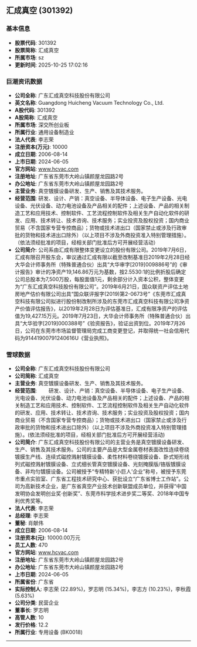 ## 汇成真空 (301392)

### 基本信息

- **股票代码**: 301392
- **股票简称**: 汇成真空
- **所属市场**: sz
- **更新时间**: 2025-10-25 17:02:16

### 巨潮资讯数据

- **公司全称**: 广东汇成真空科技股份有限公司
- **英文名称**: Guangdong Huicheng Vacuum Technology Co., Ltd.
- **A股代码**: 301392
- **A股简称**: 汇成真空
- **所属市场**: 深交所创业板
- **所属行业**: 通用设备制造业
- **法人代表**: 李志荣
- **注册资本(万元)**: 10000
- **成立日期**: 2006-08-14
- **上市日期**: 2024-06-05
- **官方网站**: www.hcvac.com
- **注册地址**: 广东省东莞市大岭山镇颜屋龙园路2号
- **办公地址**: 广东省东莞市大岭山镇颜屋龙园路2号
- **主营业务**: 真空镀膜设备研发、生产、销售及其技术服务。
- **经营范围**: 研发、设计、产销：真空设备、半导体设备、电子生产设备、光电设备、光伏设备、动力电池设备及产品相关的配件；上述设备、产品的相关制造工艺和应用技术、控制软件、工艺流程控制软件及相关生产自动化软件的研发、应用、技术转让、技术咨询、技术服务；实业投资及股权投资；国内商业贸易（不含国家专营专控商品）；货物或技术进出口（国家禁止或涉及行政审批的货物和技术进出口除外）（以上项目不涉及外商投资准入特别管理措施）。（依法须经批准的项目，经相关部门批准后方可开展经营活动）
- **公司简介**: 公司系由汇成有限整体变更设立的股份有限公司。2019年7月6日，汇成有限召开股东会，审议通过汇成有限以截至改制基准日2019年2月28日经大华会计师事务所（特殊普通合伙）出具“大华审字[2019]009886号”的《审计报告》审计的净资产19,146.86万元为基数，按2.5530:1的比例折股后确定公司总股本为7,500万股，每股面值1元，剩余部分计入资本公积，整体变更为“广东汇成真空科技股份有限公司”。2019年6月21日，国众联资产评估土地房地产估价有限公司出具“国众联评报字(2019)第2-0673号”《东莞市汇成真空科技有限公司拟进行股份制改制所涉及的东莞市汇成真空科技有限公司净资产价值评估报告》，以2019年2月28日为评估基准日，汇成有限净资产的评估值为19,427.15万元。2019年7月23日，大华会计师事务所（特殊普通合伙）出具“大华验字[2019]000388号”《验资报告》，验证出资到位。2019年7月26日，公司在东莞市市场监督管理局完成工商变更登记，并取得统一社会信用代码为91441900791240616U《营业执照》。

### 雪球数据

- **公司全称**: 广东汇成真空科技股份有限公司
- **公司简称**: 汇成真空
- **主营业务**: 真空镀膜设备研发、生产、销售及其技术服务。
- **经营范围**: 　　研发、设计、产销：真空设备、半导体设备、电子生产设备、光电设备、光伏设备、动力电池设备及产品相关的配件；上述设备、产品的相关制造工艺和应用技术、控制软件、工艺流程控制软件及相关生产自动化软件的研发、应用、技术转让、技术咨询、技术服务；实业投资及股权投资；国内商业贸易（不含国家专营专控商品）；货物或技术进出口（国家禁止或涉及行政审批的货物和技术进出口除外）（以上项目不涉及外商投资准入特别管理措施）。(依法须经批准的项目，经相关部门批准后方可开展经营活动)
- **公司简介**: 广东汇成真空科技股份有限公司的主营业务是真空镀膜设备研发、生产、销售及其技术服务。公司的主要产品是大型金属卷材表面改性连续卷绕镀膜生产线、连续式磁控溅射镀膜设备、柔性材料卷绕镀膜设备、卧式矩形线列式磁控溅射镀膜设备、立式细长管真空镀膜设备、光刻掩膜版/铬版镀膜设备、非均匀镀膜设备。公司被授予“专精特新‘小巨人’企业”称号，被授予东莞市重点实验室、广东省工程技术研究中心、获批设立“广东省博士工作站”。公司为高新技术企业，是广东省真空产业技术创新联盟成员单位，并获得“中国发明协会发明创业奖·创新奖”、东莞市科学技术进步奖二等奖、2018年中国专利优秀奖等。
- **法人代表**: 李志荣
- **总经理**: 李志荣
- **董秘**: 肖献伟
- **成立日期**: 2006-08-14
- **注册资本(元)**: 10000.00万元
- **员工人数**: 470
- **官方网站**: www.hcvac.com
- **注册地址**: 广东省东莞市大岭山镇颜屋龙园路2号
- **办公地址**: 广东省东莞市大岭山镇颜屋龙园路2号
- **上市日期**: 2024-06-05
- **所属省份**: 广东省
- **实际控制人**: 李志荣 (22.89%)，罗志明 (15.34%)，李志方 (10.23%)，李秋霞 (5.63%)
- **公司分类**: 民营企业
- **董事长**: 罗志明
- **高管人数**: 10
- **发行价格**: 12.2
- **所属行业**: 专用设备 (BK0018)

---
